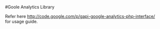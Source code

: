 #Goole Analytics Library

Refer here http://code.google.com/p/gapi-google-analytics-php-interface/ for usage guide.
